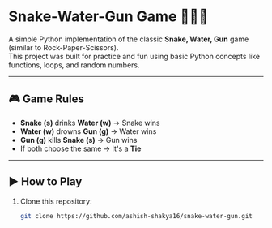 # Snake-Water-Gun Game 🐍💧🔫

A simple Python implementation of the classic **Snake, Water, Gun** game (similar to Rock-Paper-Scissors).  
This project was built for practice and fun using basic Python concepts like functions, loops, and random numbers.

---

## 🎮 Game Rules
- **Snake (s)** drinks **Water (w)** → Snake wins  
- **Water (w)** drowns **Gun (g)** → Water wins  
- **Gun (g)** kills **Snake (s)** → Gun wins  
- If both choose the same → It's a **Tie**

---

## ▶️ How to Play
1. Clone this repository:
   ```bash
   git clone https://github.com/ashish-shakya16/snake-water-gun.git
